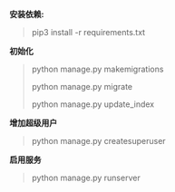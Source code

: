**安装依赖:**

>pip3 install -r requirements.txt

**初始化**

 >python manage.py makemigrations
 >
 >python manage.py migrate
 >
 >python manage.py update_index


 **增加超级用户**

 >python manage.py createsuperuser

 **启用服务**

 >python manage.py runserver